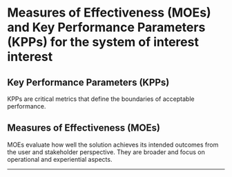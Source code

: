 # Measures of Effectiveness (MOEs) and Key Performance Parameters (KPPs) for the system of interest interest

## Key Performance Parameters (KPPs)
KPPs are critical metrics that define the boundaries of acceptable performance. 

## Measures of Effectiveness (MOEs)
MOEs evaluate how well the solution achieves its intended outcomes from the user and stakeholder perspective. They are broader and focus on operational and experiential aspects.

---


